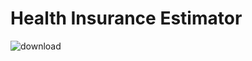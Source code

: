# Health Insurance Estimator

![download](https://user-images.githubusercontent.com/62171453/124612119-5cd47e80-de72-11eb-99e6-066923b7a302.png)
